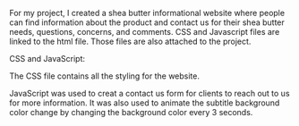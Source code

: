 For my project, I created a shea butter informational website where people can find information about the product and contact us for their shea butter needs, questions, concerns, and comments.
CSS and Javascript files are linked to the html file. 
Those files are also attached to the project. 

CSS and JavaScript:

The CSS file contains all the styling for the website.

JavaScript was used to creat a contact us form for clients to reach out to us for more information. It was also used to animate the subtitle background color change by changing the background color every 3 seconds. 